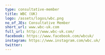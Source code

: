 ```yaml
---
type: consultative-member
title: WBC (UK)
logo: /assets/logos/wbc.png
no_of_JEs: Consultative Member
short_url: www.wbc-uk.com
full_url: http://www.wbc-uk.com/
facebook: https://www.facebook.com/wbcuk/
instagram: https://www.instagram.com/wbc.uk/
twitter:
---
```

